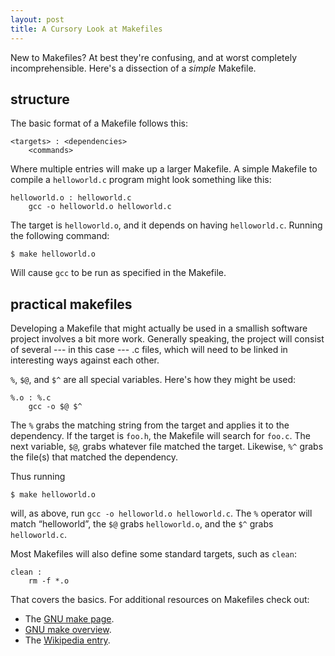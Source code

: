 ```yaml
---
layout: post
title: A Cursory Look at Makefiles
---
```


New to Makefiles? At best they're confusing, and at worst completely
incomprehensible. Here's a dissection of a *simple* Makefile.

structure
---------

The basic format of a Makefile follows this:

    <targets> : <dependencies>
        <commands>

Where multiple entries will make up a larger Makefile. A simple
Makefile to compile a `helloworld.c` program might look something like
this:

    helloworld.o : helloworld.c
        gcc -o helloworld.o helloworld.c

The target is `helloworld.o`, and it depends on having
`helloworld.c`. Running the following command:

    $ make helloworld.o

Will cause `gcc` to be run as specified in the Makefile.

practical makefiles
-------------------

Developing a Makefile that might actually be used in a smallish
software project involves a bit more work. Generally speaking, the
project will consist of several --- in this case --- .c files, which
will need to be linked in interesting ways against each other.

`%`, `$@`, and `$^` are all special variables. Here's how they might be used:

    %.o : %.c
        gcc -o $@ $^

The `%` grabs the matching string from the target and applies it to
the dependency. If the target is `foo.h`, the Makefile will search for
`foo.c`. The next variable, `$@`, grabs whatever file matched the
target. Likewise, `%^` grabs the file(s) that matched the dependency.

Thus running

    $ make helloworld.o

will, as above, run `gcc -o helloworld.o helloworld.c`. The `%`
operator will match &#8220;helloworld&#8221;, the `$@` grabs
`helloworld.o`, and the `$^` grabs `helloworld.c`.

Most Makefiles will also define some standard targets, such as
`clean`:

    clean :
        rm -f *.o

That covers the basics. For additional resources on Makefiles check
out:

- The [GNU make page][1].
- [GNU make overview][2].
- The [Wikipedia entry][3].

[1]: http://www.gnu.org/software/make/manual/make.html
[2]: http://www.gnu.org/software/make
[3]: http://en.wikipedia.org/wiki/Make_(software)
